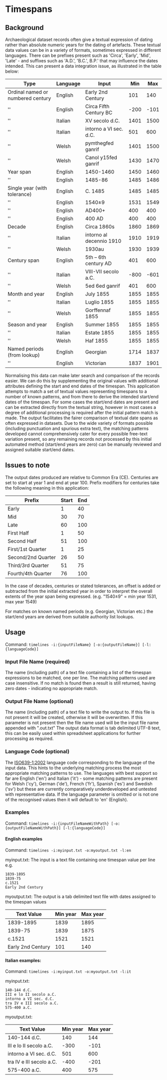# Timespans #


## Background ##

Archaeological dataset records often give a textual expression of dating rather than absolute numeric years for the dating of artefacts. These textual data values can be in a variety of formats, sometimes expressed in different languages. There can be prefixes present such as 'Circa', 'Early', 'Mid', 'Late' - and suffixes such as 'A.D.', 'B.C.', B.P.' that may influence the dates intended. This can present a data integration issue, as illustrated in the table below:

Type | Language | Input | Min | Max
---- | -------- | ----- | --- | ---
Ordinal named or numbered century | English | Early 2nd Century | 101 | 140
''| English | Circa Fifth Century BC | -200 | -101
''| Italian | XV secolo d.C. | 1401 | 1500
''| Italian | intorno a VI sec. d.C. | 501 | 600
''| Welsh | pymthegfed ganrif | 1401 | 1500 
''| Welsh | Canol y15fed ganrif | 1430 | 1470
Year span |	English	| 1450-1460 | 1450 | 1460
''| English | 1485-86 | 1485 | 1486
Single year (with tolerance) | English | C. 1485 | 1485 | 1485
''| English | 1540±9 | 1531 | 1549
''| English | AD400+ | 400 | 400
''| English | 400 AD | 400 | 400
Decade | English | Circa 1860s | 1860 | 1869
''| Italian | intorno al decennio 1910 | 1910 | 1919
''| Welsh | 1930au | 1930 | 1939
Century span | English | 5th – 6th century AD | 401 | 600
'' | Italian | VIII-VII secolo a.C. | -800 | -601
'' | Welsh | 5ed 6ed ganrif | 401 | 600
Month and year | English | July 1855 | 1855 | 1855
'' | Italian | Luglio 1855 | 1855 | 1855
'' | Welsh | Gorffennaf 1855 | 1855 | 1855
Season and year | English | Summer 1855 | 1855 | 1855
'' | Italian | Estate 1855 | 1855 | 1855
'' | Welsh | Haf 1855 | 1855 | 1855
Named periods (from lookup) | English | Georgian | 1714 | 1837
'' | English | Victorian | 1837 | 1901
		
Normalising this data can make later search and comparison of the records easier. We can do this by supplementing the original values with additional attributes defining the start and end dates of the timespan. This application attempts to match a set of textual values representing timespans to a number of known patterns, and from there to derive the intended start/end dates of the timespan. For some cases the start/end dates are present and can be extracted directly from the textual string, however in most cases a degree of additional processing is required after the initial pattern match is made. The output facilitates the fairer comparison of textual date spans as often expressed in datasets. Due to the wide variety of formats possible (including punctuation and spurious extra text), the matching patterns developed cannot comprehensively cater for every possible free-text variation present, so any remaining records not processed by this initial automated method (start/end years are zero) can be manually reviewed and assigned suitable start/end dates.

## Issues to note ##

The output dates produced are relative to Common Era (CE). Centuries are set to start at year 1 and end at year 100. Prefix modifiers for centuries take the following meaning in this application:

Prefix | Start | End
------ | ----- | ---
Early | 1 | 40
Mid | 30 | 70
Late | 60 | 100
First Half | 1 | 50
Second Half | 51 | 100
First/1st Quarter | 1 | 25
Second/2nd Quarter | 26 | 50
Third/3rd Quarter | 51 | 75
Fourth/4th Quarter | 76 | 100

In the case of decades, centuries or stated tolerances, an offset is added or subtracted from the initial extracted year in order to interpret the overall extents of the year span being expressed. (e.g. "1540±9" = min year 1531, max year 1549)

For matches on known named periods (e.g. Georgian, Victorian etc.) the start/end years are derived from suitable authority list lookups. 

## Usage ##
Command: `timelines -i:{inputFileName} [-o:{outputFileName}] [-l:{languageCode}]` 

### Input File Name (required) ###
The name (including path) of a text file containing a list of the timespan expressions to be matched, one per line. The matching patterns used are case insensitive. If no match is found then a result is still returned, having zero dates - indicating no appropriate match.

### Output File Name (optional) ###
The name (including path) of a text file to write the output to. If this file is not present it will be created, otherwise it will be overwritten. If this parameter is not present then the file name used will be the input file name appended with ".out.txt"
The output data format is tab delimited UTF-8 text, this can be easily used within spreadsheet applications for further processing as required. 

### Language Code (optional) ###
The [ISO639-1:2002](https://www.iso.org/iso-639-language-codes.html) language code corresponding to the language of the input data. This hints to the underlying matching process the most appropriate matching patterns to use. The languages with best support so far are English ('en') and Italian ('it') - some matching patterns are present for Welsh ('cy'), German ('de'), French ('fr'), Spanish ('es') and Swedish ('sv') but these are currently comparatively underdeveloped and untested with representative data. If the language parameter is omitted or is not one of the recognised values then it will default to 'en' (English).

### Examples ###

Command: `timelines -i:{inputFileNameWithPath} [-o:{outputFileNameWithPath}] [-l:{languageCode}]` 

#### English examples ####
Command: `timelines -i:myinput.txt -o:myoutput.txt -l:en`

myinput.txt: The input is a text file containing one timespan value per line e.g.
```
1839-1895
1839-75
c.1521
Early 2nd Century
```

myoutput.txt: The output is a tab delimited text file with dates assigned to the timespan values

Text Value | Min year | Max year
---------- | -------- | --------
1839-1895 | 1839 | 1895
1839-75 | 1839 | 1875
c.1521 | 1521 | 1521
Early 2nd Century | 101 | 140

#### Italian examples: ####
Command: `timelines -i:myinput.txt -o:myoutput.txt -l:it`

myinput.txt: 
```
140-144 d.C.
III e lo II secolo a.C.
intorno a VI sec. d.C.
tra IV e III secolo a.C.
575-400 a.C.
```

myoutput.txt: 

Text Value | Min year | Max year
---------- | -------- | --------
140-144 d.C. | 140 | 144
III e lo II secolo a.C. | -300 | -101
intorno a VI sec. d.C. | 501 | 600
tra IV e III secolo a.C. | -400 | -201
575-400 a.C. | 400 | 575





